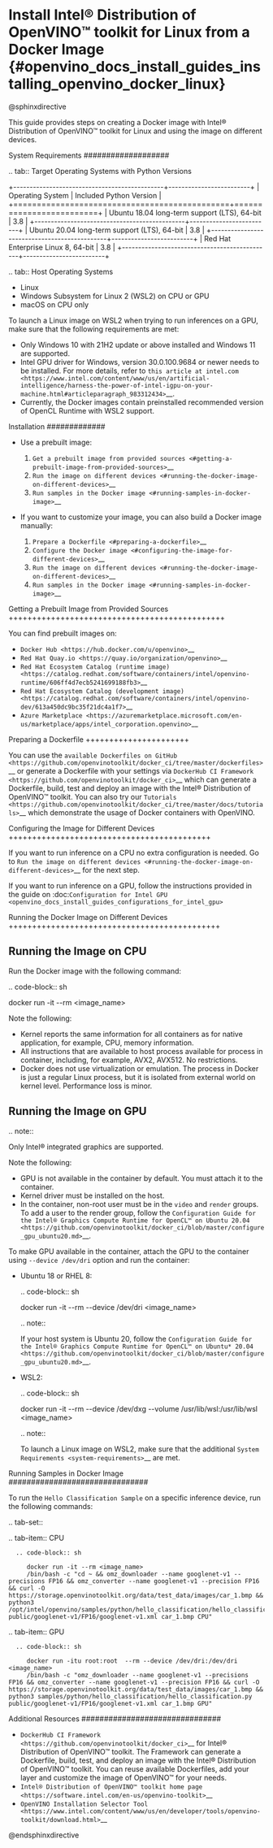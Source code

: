# Install Intel® Distribution of OpenVINO™ toolkit for Linux from a Docker Image {#openvino_docs_install_guides_installing_openvino_docker_linux}


@sphinxdirective

This guide provides steps on creating a Docker image with Intel® Distribution of OpenVINO™ toolkit for Linux and using the image on different devices. 

System Requirements
###################

.. tab:: Target Operating Systems with Python Versions
  
   +----------------------------------------------+-------------------------+
   | Operating System                             | Included Python Version |
   +==============================================+=========================+
   | Ubuntu 18.04 long-term support (LTS), 64-bit |  3.8                    |
   +----------------------------------------------+-------------------------+
   | Ubuntu 20.04 long-term support (LTS), 64-bit |  3.8                    |
   +----------------------------------------------+-------------------------+
   | Red Hat Enterprise Linux 8, 64-bit           |  3.8                    |
   +----------------------------------------------+-------------------------+

.. tab:: Host Operating Systems

   * Linux
   * Windows Subsystem for Linux 2 (WSL2) on CPU or GPU
   * macOS on CPU only
   
   To launch a Linux image on WSL2 when trying to run inferences on a GPU, make sure that the following requirements are met:
 
   * Only Windows 10 with 21H2 update or above installed and Windows 11 are supported.
   * Intel GPU driver for Windows, version 30.0.100.9684 or newer needs to be installed. For more details, refer to
     `this article at intel.com <https://www.intel.com/content/www/us/en/artificial-intelligence/harness-the-power-of-intel-igpu-on-your-machine.html#articleparagraph_983312434>`__.
   * Currently, the Docker images contain preinstalled recommended version of OpenCL Runtime with WSL2 support.


Installation
#############

* Use a prebuilt image:
  
  1. `Get a prebuilt image from provided sources <#getting-a-prebuilt-image-from-provided-sources>`__
  2. `Run the image on different devices <#running-the-docker-image-on-different-devices>`__
  3. `Run samples in the Docker image <#running-samples-in-docker-image>`__

* If you want to customize your image, you can also build a Docker image manually:
  
  1. `Prepare a Dockerfile <#preparing-a-dockerfile>`__
  2. `Configure the Docker image <#configuring-the-image-for-different-devices>`__
  3. `Run the image on different devices <#running-the-docker-image-on-different-devices>`__
  4. `Run samples in the Docker image <#running-samples-in-docker-image>`__


Getting a Prebuilt Image from Provided Sources
++++++++++++++++++++++++++++++++++++++++++++++

You can find prebuilt images on:

- `Docker Hub <https://hub.docker.com/u/openvino>`__
- `Red Hat Quay.io <https://quay.io/organization/openvino>`__
- `Red Hat Ecosystem Catalog (runtime image) <https://catalog.redhat.com/software/containers/intel/openvino-runtime/606ff4d7ecb5241699188fb3>`__
- `Red Hat Ecosystem Catalog (development image) <https://catalog.redhat.com/software/containers/intel/openvino-dev/613a450dc9bc35f21dc4a1f7>`__
- `Azure Marketplace <https://azuremarketplace.microsoft.com/en-us/marketplace/apps/intel_corporation.openvino>`__

Preparing a Dockerfile
++++++++++++++++++++++

You can use the `available Dockerfiles on GitHub <https://github.com/openvinotoolkit/docker_ci/tree/master/dockerfiles>`__
or generate a Dockerfile with your settings via `DockerHub CI Framework <https://github.com/openvinotoolkit/docker_ci>`__
which can generate a Dockerfile, build, test and deploy an image with the Intel® Distribution of OpenVINO™ toolkit.
You can also try our `Tutorials <https://github.com/openvinotoolkit/docker_ci/tree/master/docs/tutorials>`__ 
which demonstrate the usage of Docker containers with OpenVINO. 

Configuring the Image for Different Devices
+++++++++++++++++++++++++++++++++++++++++++

If you want to run inference on a CPU no extra configuration is needed. 
Go to `Run the image on different devices <#running-the-docker-image-on-different-devices>`__ for the next step.

If you want to run inference on a GPU, follow the instructions provided in the guide on 
:doc:`Configuration for Intel GPU <openvino_docs_install_guides_configurations_for_intel_gpu>`


Running the Docker Image on Different Devices
+++++++++++++++++++++++++++++++++++++++++++++

Running the Image on CPU
-------------------------

Run the Docker image with the following command:

.. code-block:: sh

   docker run -it --rm <image_name>


Note the following:

- Kernel reports the same information for all containers as for native application, 
  for example, CPU, memory information.
- All instructions that are available to host process available for process in container, 
  including, for example, AVX2, AVX512. No restrictions.
- Docker does not use virtualization or emulation. The process in Docker is just a regular 
  Linux process, but it is isolated from external world on kernel level. Performance loss is minor.


Running the Image on GPU
-------------------------

.. note:: 
  
   Only Intel® integrated graphics are supported.

Note the following:

- GPU is not available in the container by default. You must attach it to the container.
- Kernel driver must be installed on the host.
- In the container, non-root user must be in the ``video`` and ``render`` groups. 
  To add a user to the render group, follow the 
  `Configuration Guide for the Intel® Graphics Compute Runtime for OpenCL™ on Ubuntu 20.04 <https://github.com/openvinotoolkit/docker_ci/blob/master/configure_gpu_ubuntu20.md>`__.

To make GPU available in the container, attach the GPU to the container using ``--device /dev/dri`` option and run the container:

* Ubuntu 18 or RHEL 8:
  
  .. code-block:: sh

     docker run -it --rm --device /dev/dri <image_name>

  .. note:: 
   
     If your host system is Ubuntu 20, follow the 
     `Configuration Guide for the Intel® Graphics Compute Runtime for OpenCL™ on Ubuntu* 20.04 <https://github.com/openvinotoolkit/docker_ci/blob/master/configure_gpu_ubuntu20.md>`__.

* WSL2:
  
  .. code-block:: sh

     docker run -it --rm --device /dev/dxg --volume /usr/lib/wsl:/usr/lib/wsl <image_name>

  .. note::
   
     To launch a Linux image on WSL2, make sure that the additional `System Requirements <system-requirements>`__ are met.


Running Samples in Docker Image
###############################

To run the ``Hello Classification Sample`` on a specific inference device, run the following commands:


.. tab-set::

   .. tab-item:: CPU

      .. code-block:: sh

         docker run -it --rm <image_name> 
         /bin/bash -c "cd ~ && omz_downloader --name googlenet-v1 --precisions FP16 && omz_converter --name googlenet-v1 --precision FP16 && curl -O https://storage.openvinotoolkit.org/data/test_data/images/car_1.bmp && python3 /opt/intel/openvino/samples/python/hello_classification/hello_classification.py public/googlenet-v1/FP16/googlenet-v1.xml car_1.bmp CPU"

   .. tab-item:: GPU

      .. code-block:: sh

         docker run -itu root:root  --rm --device /dev/dri:/dev/dri <image_name>
         /bin/bash -c "omz_downloader --name googlenet-v1 --precisions FP16 && omz_converter --name googlenet-v1 --precision FP16 && curl -O https://storage.openvinotoolkit.org/data/test_data/images/car_1.bmp && python3 samples/python/hello_classification/hello_classification.py public/googlenet-v1/FP16/googlenet-v1.xml car_1.bmp GPU"


Additional Resources
###############################

- `DockerHub CI Framework <https://github.com/openvinotoolkit/docker_ci>`__ for Intel® Distribution of OpenVINO™ toolkit. 
  The Framework can generate a Dockerfile, build, test, and deploy an image with the Intel® Distribution of OpenVINO™ toolkit. 
  You can reuse available Dockerfiles, add your layer and customize the image of OpenVINO™ for your needs.
- `Intel® Distribution of OpenVINO™ toolkit home page <https://software.intel.com/en-us/openvino-toolkit>`__
- `OpenVINO Installation Selector Tool <https://www.intel.com/content/www/us/en/developer/tools/openvino-toolkit/download.html>`__


@endsphinxdirective


